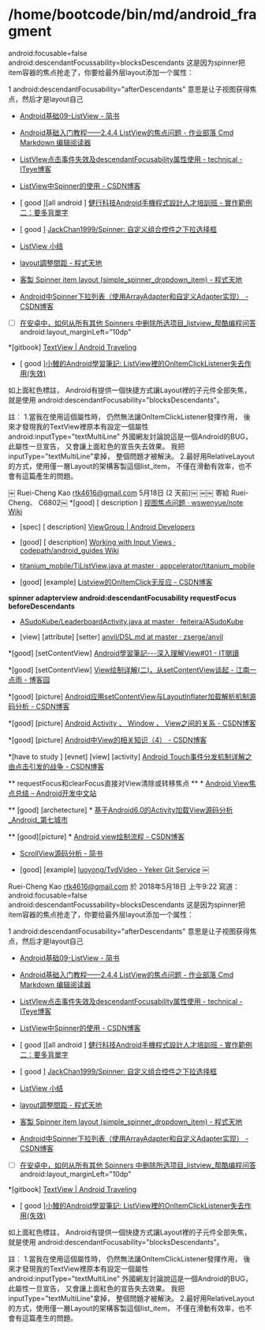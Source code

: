 # /home/bootcode/bin/md/android_fragment

android:focusable=false
android:descendantFocussability=blocksDescendants
这是因为spinner把item容器的焦点抢走了，你要给最外层layout添加一个属性：

1
android:descendantFocusability="afterDescendants"
意思是让子视图获得焦点，然后才是layout自己

* [Android基础09-ListView - 简书](https://www.jianshu.com/p/c79741798fba)

* [Android基础入门教程——2.4.4 ListView的焦点问题 - 作业部落 Cmd Markdown
  编辑阅读器](https://www.zybuluo.com/coder-pig/note/178235)


* [ListVIew点击事件失效及descendantFocusability属性使用 - technical -
  ITeye博客](http://technicalsearch.iteye.com/blog/2033755)

* [ListView中Spinner的使用 -
  CSDN博客](https://blog.csdn.net/yangzl2008/article/details/7785401)

* [ good ][all android ] [健行科技Android手機程式設計人才培訓班 -
  實作範例二：要多背單字](http://www.aaronlife.com/v1/teaching/uch_android_2015-01-23_07.html)

* [ good ] [JackChan1999/Spinner:
  自定义组合控件之下拉选择框](https://github.com/JackChan1999/Spinner)

* [ListView
  小结](https://javaclee.com/android/2015/12/15/android-listview-summary.html)

* [layout調整間距 -
  程式天地](https://sites.google.com/site/chengshitiande/layout-diao-zheng-jian-ju)

* [客製 Spinner item layout (simple_spinner_dropdown_item) -
  程式天地](https://sites.google.com/site/chengshitiande/ke-zhi-spinner-item-layout)


* [Android中Spinner下拉列表（使用ArrayAdapter和自定义Adapter实现） -
  CSDN博客](https://blog.csdn.net/developer_jiangqq/article/details/7285623)

* [  ] [在安卓中，如何从所有其他 Spinners
  中删除所选项目_listview_帮酷编程问答](http://hant.ask.helplib.com/android/post_2003360)
android:layout_marginLeft="10dp"


*[gitbook] [TextView | Android
Traveling](https://chris930921.gitbooks.io/android-traveling-gitbook/xml/textview.html)

* [ good ][小鰻的Android學習筆記:
  ListView裡的OnItemClickListener失去作用(失效)](http://lp43.blogspot.tw/2012/09/listviewonitemclicklistener.html)

如上面紅色標註，
Android有提供一個快捷方式讓Layout裡的子元件全部失焦，
就是使用
android:descendantFocusability="blocksDescendants"。

註︰
1.當我在使用這個屬性時，
仍然無法讓OnItemClickListener發揮作用，
後來才發現我的TextView裡原本有設定一個屬性android:inputType="textMultiLine"
外國網友討論說這是一個Android的BUG，
此屬性一旦宣告，
又會讓上面紅色的宣告失去效果。
我把inputType="textMultiLine"拿掉，
整個問題才被解決。
2.最好用RelativeLayout的方式，使用僅一層Layout的架構客製這個list_item，
不僅在滑動有效率，也不會有這篇產生的問題。

￼
Ruei-Cheng Kao <rtk4616@gmail.com>
5月18日 (2 天前)￼
￼￼
寄給 Ruei-Cheng、 C6802￼
*[good] [ description ] [视图焦点问题 · wswenyue/note
Wiki](https://github.com/wswenyue/note/wiki/%E8%A7%86%E5%9B%BE%E7%84%A6%E7%82%B9%E9%97%AE%E9%A2%98)

* [spec] [ description] [ViewGroup  |  Android
  Developers](https://developer.android.com/reference/android/view/ViewGroup)

* [good] [ description] [Working with Input Views ·
  codepath/android_guides
Wiki](https://github.com/codepath/android_guides/wiki/Working-with-Input-Views)

* [titanium_mobile/TiListView.java at master ·
  appcelerator/titanium_mobile](https://github.com/appcelerator/titanium_mobile/blob/master/android/modules/ui/src/java/ti/modules/titanium/ui/widget/listview/TiListView.java)

* [good] [example] [Listview的OnItemClick无反应 -
  CSDN博客](https://blog.csdn.net/lihenair/article/details/49616627)

**spinner adapterview android:descendantFocusability requestFocus
beforeDescendants**

* [ASudoKube/LeaderboardActivity.java at master ·
  feiteira/ASudoKube](https://github.com/feiteira/ASudoKube/blob/master/ASudoKube/src/com/kapouta/asudokube/activities/LeaderboardActivity.java)

* [view] [attribute] [setter] [anvil/DSL.md at master ·
  zserge/anvil](https://github.com/zserge/anvil/blob/master/DSL.md)

*[good] [setContentView] [Android學習筆記---深入理解View#01 -
IT閱讀](http://www.itread01.com/articles/1476680421.html)

*[good] [setContentView] [View绘制详解(二)，从setContentView谈起 -
江南一点雨 - 博客园](http://www.cnblogs.com/lenve/p/5989997.html)

*[good] [picture]
[Android应用setContentView与LayoutInflater加载解析机制源码分析 -
CSDN博客](https://blog.csdn.net/yanbober/article/details/45970721)

*[good] [picture] [Android Activity 、 Window 、 View之间的关系 -
CSDN博客](https://blog.csdn.net/u011733020/article/details/49465707)

*[good] [picture]  [Android中View的相关知识（4） -
CSDN博客](https://blog.csdn.net/yyh448522331/article/details/72829511)

*[have to study ] [evnet] [view] [activity] [Android
Touch事件分发机制详解之由点击引发的战争 -
CSDN博客](https://blog.csdn.net/jiecsdn/article/details/70240882)

** requestFocus和clearFocus直接对View清除或转移焦点 **  * [Android
View焦点总结 – Android开发中文站](http://www.androidchina.net/6059.html)

** [good] [archetecture] *
[基于Android6.0的Activity加载View源码分析_Android_第七城市](http://www.th7.cn/Program/Android/201704/1155016.shtml)


** [good][picture] * [Android view绘制流程 -
CSDN博客](https://blog.csdn.net/coderinchina/article/details/78450495)


* [ScrollView源码分析 - 简书](https://www.jianshu.com/p/c3ed4253f87e)



* [good] [example] [luoyong/TvdVideo - Yeker Git
  Service](http://git.yekertech.com/luoyong/TvdVideo/src/master/src/com/softwinner/TvdVideo/MediaController.java)
￼


Ruei-Cheng Kao <rtk4616@gmail.com> 於 2018年5月18日 上午9:22 寫道：
android:focusable=false
android:descendantFocussability=blocksDescendants
这是因为spinner把item容器的焦点抢走了，你要给最外层layout添加一个属性：

1
android:descendantFocusability="afterDescendants"
意思是让子视图获得焦点，然后才是layout自己

* [Android基础09-ListView - 简书](https://www.jianshu.com/p/c79741798fba)

* [Android基础入门教程——2.4.4 ListView的焦点问题 - 作业部落 Cmd Markdown
  编辑阅读器](https://www.zybuluo.com/coder-pig/note/178235)


* [ListVIew点击事件失效及descendantFocusability属性使用 - technical -
  ITeye博客](http://technicalsearch.iteye.com/blog/2033755)

* [ListView中Spinner的使用 -
  CSDN博客](https://blog.csdn.net/yangzl2008/article/details/7785401)

* [ good ][all android ] [健行科技Android手機程式設計人才培訓班 -
  實作範例二：要多背單字](http://www.aaronlife.com/v1/teaching/uch_android_2015-01-23_07.html)

* [ good ] [JackChan1999/Spinner:
  自定义组合控件之下拉选择框](https://github.com/JackChan1999/Spinner)

* [ListView
  小结](https://javaclee.com/android/2015/12/15/android-listview-summary.html)

* [layout調整間距 -
  程式天地](https://sites.google.com/site/chengshitiande/layout-diao-zheng-jian-ju)

* [客製 Spinner item layout (simple_spinner_dropdown_item) -
  程式天地](https://sites.google.com/site/chengshitiande/ke-zhi-spinner-item-layout)


* [Android中Spinner下拉列表（使用ArrayAdapter和自定义Adapter实现） -
  CSDN博客](https://blog.csdn.net/developer_jiangqq/article/details/7285623)

* [  ] [在安卓中，如何从所有其他 Spinners
  中删除所选项目_listview_帮酷编程问答](http://hant.ask.helplib.com/android/post_2003360)
android:layout_marginLeft="10dp"


*[gitbook] [TextView | Android
Traveling](https://chris930921.gitbooks.io/android-traveling-gitbook/xml/textview.html)

* [ good ][小鰻的Android學習筆記:
  ListView裡的OnItemClickListener失去作用(失效)](http://lp43.blogspot.tw/2012/09/listviewonitemclicklistener.html)

如上面紅色標註，
Android有提供一個快捷方式讓Layout裡的子元件全部失焦，
就是使用
android:descendantFocusability="blocksDescendants"。

註︰
1.當我在使用這個屬性時，
仍然無法讓OnItemClickListener發揮作用，
後來才發現我的TextView裡原本有設定一個屬性android:inputType="textMultiLine"
外國網友討論說這是一個Android的BUG，
此屬性一旦宣告，
又會讓上面紅色的宣告失去效果。
我把inputType="textMultiLine"拿掉，
整個問題才被解決。
2.最好用RelativeLayout的方式，使用僅一層Layout的架構客製這個list_item，
不僅在滑動有效率，也不會有這篇產生的問題。


